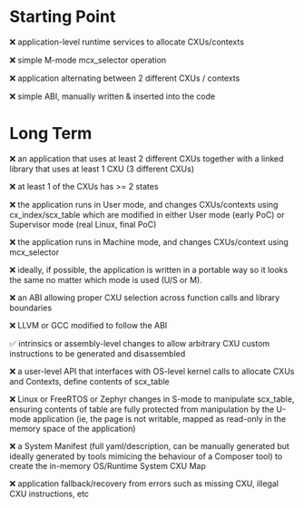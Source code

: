 # Starting Point

:x: application-level runtime services to allocate CXUs/contexts

:x: simple M-mode mcx_selector operation

:x: application alternating between 2 different CXUs / contexts

:x: simple ABI, manually written & inserted into the code


# Long Term
:x: an application that uses at least 2 different CXUs together with a linked library that uses at least 1 CXU (3 different CXUs)

:x: at least 1 of the CXUs has >= 2 states

:x: the application runs in User mode, and changes CXUs/contexts using cx_index/scx_table which are modified in either User mode (early PoC) or Supervisor mode (real Linux, final PoC)

:x: the application runs in Machine mode, and changes CXUs/context using mcx_selector

:x: ideally, if possible, the application is written in a portable way so it looks the same no matter which mode is used (U/S or M).

:x: an ABI allowing proper CXU selection across function calls and library boundaries

:x: LLVM or GCC modified to follow the ABI

:white_check_mark: intrinsics or assembly-level changes to allow arbitrary CXU custom instructions to be generated and disassembled

:x: a user-level API that interfaces with OS-level kernel calls to allocate CXUs and Contexts, define contents of scx_table

:x: Linux or FreeRTOS or Zephyr changes in S-mode to manipulate scx_table, ensuring contents of table are fully protected from manipulation by the U-mode application (ie, the page is not writable, mapped as read-only in the memory space of the application)

:x: a System Manifest (full yaml/description, can be manually generated but ideally generated by tools mimicing the behaviour of a Composer tool) to create the in-memory OS/Runtime System CXU Map

:x: application fallback/recovery from errors such as missing CXU, illegal CXU instructions, etc